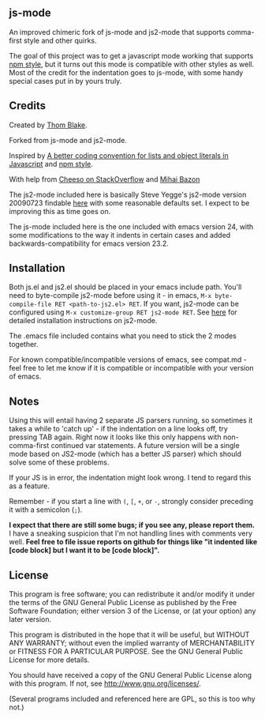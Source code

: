 ## js-mode ##

An improved chimeric fork of js-mode and js2-mode that supports comma-first style and other quirks.

The goal of this project was to get a javascript mode working that supports [npm style](https://github.com/isaacs/npm/blob/master/doc/coding-style.md), but it turns out this mode is compatible with other styles as well. Most of the credit for the indentation goes to js-mode, with some handy special cases put in by yours truly.

## Credits ##

Created by [Thom Blake](https://github.com/thomblake).

Forked from js-mode and js2-mode.

Inspired by [A better coding convention for lists and object literals in Javascript](https://gist.github.com/357981) and [npm style](https://github.com/isaacs/npm/blob/master/doc/coding-style.md).

With help from [Cheeso on StackOverflow](http://stackoverflow.com/questions/6144930/emacs-js-mode-for-npm-style) and [Mihai Bazon](http://mihai.bazon.net/projects/editing-javascript-with-emacs-js2-mode)

The js2-mode included here is basically Steve Yegge's js2-mode version 20090723 findable [here](http://code.google.com/p/js2-mode/) with some reasonable defaults set.  I expect to be improving this as time goes on.

The js-mode included here is the one included with emacs version 24, with some modifications to the way it indents in certain cases and added backwards-compatibility for emacs version 23.2.

## Installation ##

Both js.el and js2.el should be placed in your emacs include path. You'll need to byte-compile js2-mode before using it - in emacs, `M-x byte-compile-file RET <path-to-js2.el> RET`.  If you want, js2-mode can be configured using `M-x customize-group RET js2-mode RET`.  See [here](http://code.google.com/p/js2-mode/wiki/InstallationInstructions) for detailed installation instructions on js2-mode.

The .emacs file included contains what you need to stick the 2 modes together.

For known compatible/incompatible versions of emacs, see compat.md - feel free to let me know if it is compatible or incompatible with your version of emacs.

## Notes ##

Using this will entail having 2 separate JS parsers running, so sometimes it takes a while to 'catch up' - if the indentation on a line looks off, try pressing TAB again.  Right now it looks like this only happens with non-comma-first continued var statements.  A future version will be a single mode based on JS2-mode (which has a better JS parser) which should solve some of these problems.

If your JS is in error, the indentation might look wrong.  I tend to regard this as a feature.

Remember - if you start a line with `(`, `[`, `+`, or `-`, strongly consider preceding it with a semicolon (`;`).

**I expect that there are still some bugs; if you see any, please report them.**  I have a sneaking suspicion that I'm not handling lines with comments very well. **Feel free to file issue reports on github for things like "it indented like [code block] but I want it to be [code block]".**

## License ##

This program is free software; you can redistribute it and/or
modify it under the terms of the GNU General Public License as
published by the Free Software Foundation; either version 3 of
the License, or (at your option) any later version.

This program is distributed in the hope that it will be
useful, but WITHOUT ANY WARRANTY; without even the implied
warranty of MERCHANTABILITY or FITNESS FOR A PARTICULAR
PURPOSE.  See the GNU General Public License for more details.

You should have received a copy of the GNU General Public License
along with this program.  If not, see http://www.gnu.org/licenses/.

(Several programs included and referenced here are GPL, so this is too
why not.)

